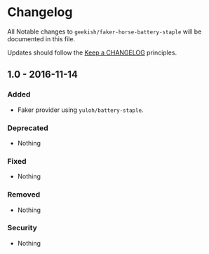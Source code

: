 # Changelog

All Notable changes to `geekish/faker-horse-battery-staple` will be documented in this file.

Updates should follow the [Keep a CHANGELOG](http://keepachangelog.com/) principles.

## 1.0 - 2016-11-14

### Added
- Faker provider using `yuloh/battery-staple`.

### Deprecated
- Nothing

### Fixed
- Nothing

### Removed
- Nothing

### Security
- Nothing
